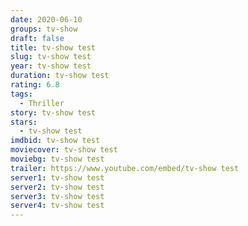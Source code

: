 ```yaml
---
date: 2020-06-10
groups: tv-show
draft: false
title: tv-show test
slug: tv-show test
year: tv-show test
duration: tv-show test
rating: 6.8
tags:
  - Thriller
story: tv-show test
stars:
  - tv-show test
imdbid: tv-show test
moviecover: tv-show test
moviebg: tv-show test
trailer: https://www.youtube.com/embed/tv-show test
server1: tv-show test
server2: tv-show test
server3: tv-show test
server4: tv-show test
---
```

